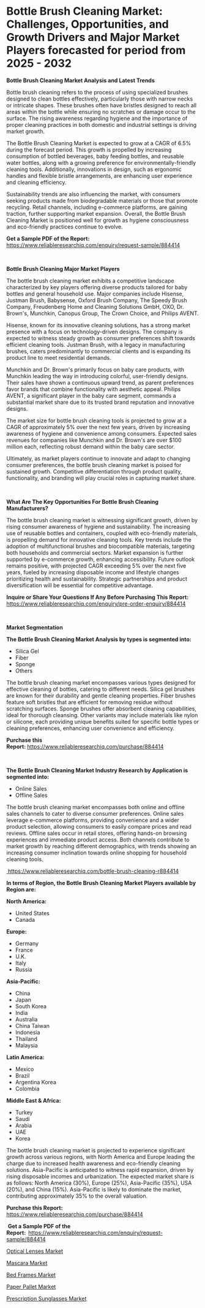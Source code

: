 <p><h1>Bottle Brush Cleaning Market: Challenges, Opportunities, and Growth Drivers and Major Market Players forecasted for period from 2025 - 2032</h1></p><p><strong>Bottle Brush Cleaning Market Analysis and Latest Trends</strong></p>
<p><p>Bottle brush cleaning refers to the process of using specialized brushes designed to clean bottles effectively, particularly those with narrow necks or intricate shapes. These brushes often have bristles designed to reach all areas within the bottle while ensuring no scratches or damage occur to the surface. The rising awareness regarding hygiene and the importance of proper cleaning practices in both domestic and industrial settings is driving market growth.</p><p>The Bottle Brush Cleaning Market is expected to grow at a CAGR of 6.5% during the forecast period. This growth is propelled by increasing consumption of bottled beverages, baby feeding bottles, and reusable water bottles, along with a growing preference for environmentally-friendly cleaning tools. Additionally, innovations in design, such as ergonomic handles and flexible bristle arrangements, are enhancing user experience and cleaning efficiency. </p><p>Sustainability trends are also influencing the market, with consumers seeking products made from biodegradable materials or those that promote recycling. Retail channels, including e-commerce platforms, are gaining traction, further supporting market expansion. Overall, the Bottle Brush Cleaning Market is positioned well for growth as hygiene consciousness and eco-friendly practices continue to evolve.</p></p>
<p><strong>Get a Sample PDF of the Report:&nbsp;</strong> <a href="https://www.reliableresearchiq.com/enquiry/request-sample/884414?utm_campaign=1082&utm_medium=2&utm_source=Github&utm_content=ia&utm_term=04042025&utm_id=bottle-brush-cleaning">https://www.reliableresearchiq.com/enquiry/request-sample/884414</a></p>
<p>&nbsp;</p>
<p><strong>Bottle Brush Cleaning Major Market Players</strong></p>
<p><p>The bottle brush cleaning market exhibits a competitive landscape characterized by key players offering diverse products tailored for baby bottles and general household use. Major companies include Hisense, Justman Brush, Babysense, Oxford Brush Company, The Speedy Brush Company, Freudenberg Home and Cleaning Solutions GmbH, OXO, Dr. Brown's, Munchkin, Canopus Group, The Crown Choice, and Philips AVENT.</p><p>Hisense, known for its innovative cleaning solutions, has a strong market presence with a focus on technology-driven designs. The company is expected to witness steady growth as consumer preferences shift towards efficient cleaning tools. Justman Brush, with a legacy in manufacturing brushes, caters predominantly to commercial clients and is expanding its product line to meet residential demands.</p><p>Munchkin and Dr. Brown's primarily focus on baby care products, with Munchkin leading the way in introducing colorful, user-friendly designs. Their sales have shown a continuous upward trend, as parent preferences favor brands that combine functionality with aesthetic appeal. Philips AVENT, a significant player in the baby care segment, commands a substantial market share due to its trusted brand reputation and innovative designs.</p><p>The market size for bottle brush cleaning tools is projected to grow at a CAGR of approximately 5% over the next few years, driven by increasing awareness of hygiene and convenience among consumers. Expected sales revenues for companies like Munchkin and Dr. Brown's are over $100 million each, reflecting robust demand within the baby care sector.</p><p>Ultimately, as market players continue to innovate and adapt to changing consumer preferences, the bottle brush cleaning market is poised for sustained growth. Competitive differentiation through product quality, functionality, and branding will play crucial roles in capturing market share.</p></p>
<p>&nbsp;</p>
<p><strong>What Are The Key Opportunities For Bottle Brush Cleaning Manufacturers?</strong></p>
<p><p>The bottle brush cleaning market is witnessing significant growth, driven by rising consumer awareness of hygiene and sustainability. The increasing use of reusable bottles and containers, coupled with eco-friendly materials, is propelling demand for innovative cleaning tools. Key trends include the adoption of multifunctional brushes and biocompatible materials, targeting both households and commercial sectors. Market expansion is further supported by e-commerce growth, enhancing accessibility. Future outlook remains positive, with projected CAGR exceeding 5% over the next five years, fueled by increasing disposable income and lifestyle changes prioritizing health and sustainability. Strategic partnerships and product diversification will be essential for competitive advantage.</p></p>
<p><strong>Inquire or Share Your Questions If Any Before Purchasing This Report:</strong> <a href="https://www.reliableresearchiq.com/enquiry/pre-order-enquiry/884414?utm_campaign=1082&utm_medium=2&utm_source=Github&utm_content=ia&utm_term=04042025&utm_id=bottle-brush-cleaning">https://www.reliableresearchiq.com/enquiry/pre-order-enquiry/884414</a></p>
<p>&nbsp;</p>
<p><strong>Market Segmentation</strong></p>
<p><strong>The Bottle Brush Cleaning Market Analysis by types is segmented into:</strong></p>
<p><ul><li>Silica Gel</li><li>Fiber</li><li>Sponge</li><li>Others</li></ul></p>
<p><p>The bottle brush cleaning market encompasses various types designed for effective cleaning of bottles, catering to different needs. Silica gel brushes are known for their durability and gentle cleaning properties. Fiber brushes feature soft bristles that are efficient for removing residue without scratching surfaces. Sponge brushes offer absorbent cleaning capabilities, ideal for thorough cleansing. Other variants may include materials like nylon or silicone, each providing unique benefits suited for specific bottle types or cleaning preferences, enhancing user convenience and efficiency.</p></p>
<p><strong>Purchase this Report:&nbsp;</strong><a href="https://www.reliableresearchiq.com/purchase/884414?utm_campaign=1082&utm_medium=2&utm_source=Github&utm_content=ia&utm_term=04042025&utm_id=bottle-brush-cleaning">https://www.reliableresearchiq.com/purchase/884414</a></p>
<p>&nbsp;</p>
<p><strong>The Bottle Brush Cleaning Market Industry Research by Application is segmented into:</strong></p>
<p><ul><li>Online Sales</li><li>Offline Sales</li></ul></p>
<p><p>The bottle brush cleaning market encompasses both online and offline sales channels to cater to diverse consumer preferences. Online sales leverage e-commerce platforms, providing convenience and a wider product selection, allowing consumers to easily compare prices and read reviews. Offline sales occur in retail stores, offering hands-on browsing experiences and immediate product access. Both channels contribute to market growth by reaching different demographics, with trends showing an increasing consumer inclination towards online shopping for household cleaning tools.</p></p>
<p><a href="https://www.reliableresearchiq.com/bottle-brush-cleaning-r884414?utm_campaign=1082&utm_medium=2&utm_source=Github&utm_content=ia&utm_term=04042025&utm_id=bottle-brush-cleaning">&nbsp;https://www.reliableresearchiq.com/bottle-brush-cleaning-r884414</a></p>
<p><strong>In terms of Region, the Bottle Brush Cleaning Market Players available by Region are:</strong></p>
<p>
    <p> <strong> North America: </strong>
        <ul>
            <li>United States</li>
            <li>Canada</li>
        </ul>
        </p> 
    <p> <strong> Europe: </strong>
        <ul>
            <li>Germany</li>
            <li>France</li>
            <li>U.K.</li>
            <li>Italy</li>
            <li>Russia</li>
        </ul>
        </p> 
    <p> <strong> Asia-Pacific: </strong>
        <ul>
            <li>China</li>
            <li>Japan</li>
            <li>South Korea</li>
            <li>India</li>
            <li>Australia</li>
            <li>China Taiwan</li>
            <li>Indonesia</li>
            <li>Thailand</li>
            <li>Malaysia</li>
        </ul>
        </p> 
    <p> <strong> Latin America: </strong>
        <ul>
            <li>Mexico</li>
            <li>Brazil</li>
            <li>Argentina Korea</li>
            <li>Colombia</li>
        </ul>
        </p> 
    <p> <strong> Middle East & Africa: </strong>
        <ul>
            <li>Turkey</li>
            <li>Saudi</li>
            <li>Arabia</li>
            <li>UAE</li>
            <li>Korea</li>
        </ul>
    </p>
    </p>
<p><p>The bottle brush cleaning market is projected to experience significant growth across various regions, with North America and Europe leading the charge due to increased health awareness and eco-friendly cleaning solutions. Asia-Pacific is anticipated to witness rapid expansion, driven by rising disposable incomes and urbanization. The expected market share is as follows: North America (30%), Europe (25%), Asia-Pacific (35%), USA (20%), and China (15%). Asia-Pacific is likely to dominate the market, contributing approximately 35% to the overall valuation.</p></p>
<p><strong>Purchase this Report: </strong><a href="https://www.reliableresearchiq.com/purchase/884414?utm_campaign=1082&utm_medium=2&utm_source=Github&utm_content=ia&utm_term=04042025&utm_id=bottle-brush-cleaning">https://www.reliableresearchiq.com/purchase/884414</a></p>
<p>&nbsp;<strong>Get a Sample PDF of the Report:&nbsp;&nbsp;</strong><a href="https://www.reliableresearchiq.com/enquiry/request-sample/884414?utm_campaign=1082&utm_medium=2&utm_source=Github&utm_content=ia&utm_term=04042025&utm_id=bottle-brush-cleaning">https://www.reliableresearchiq.com/enquiry/request-sample/884414</a></p>
<p><strong></strong></p>
<p><p><a href="https://github.com/owaysusing/Market-Research-Report-List-1/blob/main/optical-lenses-market.md?utm_campaign=1082&utm_medium=2&utm_source=Github&utm_content=ia&utm_term=04042025&utm_id=bottle-brush-cleaning">Optical Lenses Market</a></p><p><a href="https://github.com/monacaquddus/Market-Research-Report-List-1/blob/main/mascara-market.md?utm_campaign=1082&utm_medium=2&utm_source=Github&utm_content=ia&utm_term=04042025&utm_id=bottle-brush-cleaning">Mascara Market</a></p><p><a href="https://github.com/aijazdeitzbq/Market-Research-Report-List-1/blob/main/bed-frames-market.md?utm_campaign=1082&utm_medium=2&utm_source=Github&utm_content=ia&utm_term=04042025&utm_id=bottle-brush-cleaning">Bed Frames Market</a></p><p><a href="https://github.com/skoppmerlib9/Market-Research-Report-List-1/blob/main/paper-pallet-market.md?utm_campaign=1082&utm_medium=2&utm_source=Github&utm_content=ia&utm_term=04042025&utm_id=bottle-brush-cleaning">Paper Pallet Market</a></p><p><a href="https://github.com/gambokaiohjr/Market-Research-Report-List-1/blob/main/prescription-sunglasses-market.md?utm_campaign=1082&utm_medium=2&utm_source=Github&utm_content=ia&utm_term=04042025&utm_id=bottle-brush-cleaning">Prescription Sunglasses Market</a></p></p>